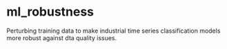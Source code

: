 # ml_robustness
Perturbing training data to make industrial time series classification models more robust against dta quality issues.
